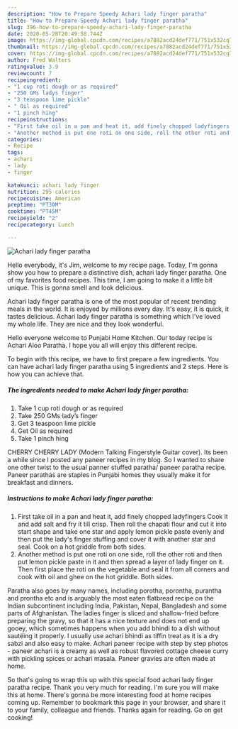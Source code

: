 ```yaml
---
description: "How to Prepare Speedy Achari lady finger paratha"
title: "How to Prepare Speedy Achari lady finger paratha"
slug: 396-how-to-prepare-speedy-achari-lady-finger-paratha
date: 2020-05-28T20:49:58.744Z
image: https://img-global.cpcdn.com/recipes/a7882acd24def771/751x532cq70/achari-lady-finger-paratha-recipe-main-photo.jpg
thumbnail: https://img-global.cpcdn.com/recipes/a7882acd24def771/751x532cq70/achari-lady-finger-paratha-recipe-main-photo.jpg
cover: https://img-global.cpcdn.com/recipes/a7882acd24def771/751x532cq70/achari-lady-finger-paratha-recipe-main-photo.jpg
author: Fred Walters
ratingvalue: 3.9
reviewcount: 7
recipeingredient:
- "1 cup roti dough or as required"
- "250 GMs ladys finger"
- "3 teaspoon lime pickle"
- " Oil as required"
- "1 pinch hing"
recipeinstructions:
- "First take oil in a pan and heat it, add finely chopped ladyfingers Cook it and add salt and fry it till crisp. Then roll the chapati flour and cut it into start shape and take one star and apply lemon pickle paste evenly and then put the lady&#39;s finger stuffing and cover it with another star and seal. Cook on a hot griddle from both sides."
- "Another method is put one roti on one side, roll the other roti and then put lemon pickle paste in it and then spread a layer of lady finger on it. Then first place the roti on the vegetable and seal it from all corners and cook with oil and ghee on the hot griddle. Both sides."
categories:
- Recipe
tags:
- achari
- lady
- finger

katakunci: achari lady finger 
nutrition: 295 calories
recipecuisine: American
preptime: "PT30M"
cooktime: "PT45M"
recipeyield: "2"
recipecategory: Lunch

---
```



![Achari lady finger paratha](https://img-global.cpcdn.com/recipes/a7882acd24def771/751x532cq70/achari-lady-finger-paratha-recipe-main-photo.jpg)

Hello everybody, it's Jim, welcome to my recipe page. Today, I'm gonna show you how to prepare a distinctive dish, achari lady finger paratha. One of my favorites food recipes. This time, I am going to make it a little bit unique. This is gonna smell and look delicious.

Achari lady finger paratha is one of the most popular of recent trending meals in the world. It is enjoyed by millions every day. It's easy, it is quick, it tastes delicious. Achari lady finger paratha is something which I've loved my whole life. They are nice and they look wonderful.

Hello everyone welcome to Punjabi Home Kitchen. Our today recipe is Achari Aloo Paratha. I hope you all will enjoy this different recipe.


To begin with this recipe, we have to first prepare a few ingredients. You can have achari lady finger paratha using 5 ingredients and 2 steps. Here is how you can achieve that.

<!--inarticleads1-->

##### The ingredients needed to make Achari lady finger paratha:

1. Take 1 cup roti dough or as required
1. Take 250 GMs lady’s finger
1. Get 3 teaspoon lime pickle
1. Get  Oil as required
1. Take 1 pinch hing


CHERRY CHERRY LADY (Modern Talking Fingerstyle Guitar cover). Its been a while since I posted any paneer recipes in my blog. So I wanted to share one other twist to the usual panner stuffed paratha/ paneer paratha recipe. Paneer parathas are staples in Punjabi homes they usually make it for breakfast and dinners. 

<!--inarticleads2-->

##### Instructions to make Achari lady finger paratha:

1. First take oil in a pan and heat it, add finely chopped ladyfingers Cook it and add salt and fry it till crisp. Then roll the chapati flour and cut it into start shape and take one star and apply lemon pickle paste evenly and then put the lady&#39;s finger stuffing and cover it with another star and seal. Cook on a hot griddle from both sides.
1. Another method is put one roti on one side, roll the other roti and then put lemon pickle paste in it and then spread a layer of lady finger on it. Then first place the roti on the vegetable and seal it from all corners and cook with oil and ghee on the hot griddle. Both sides.


Paratha also goes by many names, including porotha, porontha, purantha and prontha etc and is arguably the most eaten flatbread recipe on the Indian subcontinent including India, Pakistan, Nepal, Bangladesh and some parts of Afghanistan. The ladies finger is sliced and shallow-fried before preparing the gravy, so that it has a nice texture and does not end up gooey, which sometimes happens when you add bhindi to a dish without sautéing it properly. I usually use achari bhindi as tiffin treat as it is a dry sabzi and also easy to make. Achari paneer recipe with step by step photos - paneer achari is a creamy as well as robust flavored cottage cheese curry with pickling spices or achari masala. Paneer gravies are often made at home. 

So that's going to wrap this up with this special food achari lady finger paratha recipe. Thank you very much for reading. I'm sure you will make this at home. There's gonna be more interesting food at home recipes coming up. Remember to bookmark this page in your browser, and share it to your family, colleague and friends. Thanks again for reading. Go on get cooking!
